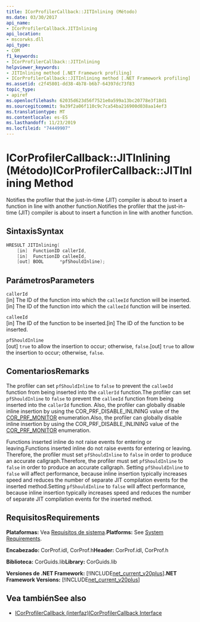 ```yaml
---
title: ICorProfilerCallback::JITInlining (Método)
ms.date: 03/30/2017
api_name:
- ICorProfilerCallback.JITInlining
api_location:
- mscorwks.dll
api_type:
- COM
f1_keywords:
- ICorProfilerCallback::JITInlining
helpviewer_keywords:
- JITInlining method [.NET Framework profiling]
- ICorProfilerCallback::JITInlining method [.NET Framework profiling]
ms.assetid: c2f45801-dd38-4b78-b6b7-64397dc73f83
topic_type:
- apiref
ms.openlocfilehash: 62035d623d56f7521e0a599a13bc20778e3f18d1
ms.sourcegitcommit: 9a39f2a06f110c9c7ca54ba216900d038aa14ef3
ms.translationtype: MT
ms.contentlocale: es-ES
ms.lasthandoff: 11/23/2019
ms.locfileid: "74449907"
---
```

# <a name="icorprofilercallbackjitinlining-method"></a><span data-ttu-id="eb044-102">ICorProfilerCallback::JITInlining (Método)</span><span class="sxs-lookup"><span data-stu-id="eb044-102">ICorProfilerCallback::JITInlining Method</span></span>
<span data-ttu-id="eb044-103">Notifies the profiler that the just-in-time (JIT) compiler is about to insert a function in line with another function.</span><span class="sxs-lookup"><span data-stu-id="eb044-103">Notifies the profiler that the just-in-time (JIT) compiler is about to insert a function in line with another function.</span></span>  
  
## <a name="syntax"></a><span data-ttu-id="eb044-104">Sintaxis</span><span class="sxs-lookup"><span data-stu-id="eb044-104">Syntax</span></span>  
  
```cpp  
HRESULT JITInlining(  
    [in]  FunctionID callerId,  
    [in]  FunctionID calleeId,  
    [out] BOOL      *pfShouldInline);  
```  
  
## <a name="parameters"></a><span data-ttu-id="eb044-105">Parámetros</span><span class="sxs-lookup"><span data-stu-id="eb044-105">Parameters</span></span>  
 `callerId`  
 <span data-ttu-id="eb044-106">[in] The ID of the function into which the `calleeId` function will be inserted.</span><span class="sxs-lookup"><span data-stu-id="eb044-106">[in] The ID of the function into which the `calleeId` function will be inserted.</span></span>  
  
 `calleeId`  
 <span data-ttu-id="eb044-107">[in] The ID of the function to be inserted.</span><span class="sxs-lookup"><span data-stu-id="eb044-107">[in] The ID of the function to be inserted.</span></span>  
  
 `pfShouldInline`  
 <span data-ttu-id="eb044-108">[out] `true` to allow the insertion to occur; otherwise, `false`.</span><span class="sxs-lookup"><span data-stu-id="eb044-108">[out] `true` to allow the insertion to occur; otherwise, `false`.</span></span>  
  
## <a name="remarks"></a><span data-ttu-id="eb044-109">Comentarios</span><span class="sxs-lookup"><span data-stu-id="eb044-109">Remarks</span></span>  
 <span data-ttu-id="eb044-110">The profiler can set `pfShouldInline` to `false` to prevent the `calleeId` function from being inserted into the `callerId` function.</span><span class="sxs-lookup"><span data-stu-id="eb044-110">The profiler can set `pfShouldInline` to `false` to prevent the `calleeId` function from being inserted into the `callerId` function.</span></span> <span data-ttu-id="eb044-111">Also, the profiler can globally disable inline insertion by using the COR_PRF_DISABLE_INLINING value of the [COR_PRF_MONITOR](../../../../docs/framework/unmanaged-api/profiling/cor-prf-monitor-enumeration.md) enumeration.</span><span class="sxs-lookup"><span data-stu-id="eb044-111">Also, the profiler can globally disable inline insertion by using the COR_PRF_DISABLE_INLINING value of the [COR_PRF_MONITOR](../../../../docs/framework/unmanaged-api/profiling/cor-prf-monitor-enumeration.md) enumeration.</span></span>  
  
 <span data-ttu-id="eb044-112">Functions inserted inline do not raise events for entering or leaving.</span><span class="sxs-lookup"><span data-stu-id="eb044-112">Functions inserted inline do not raise events for entering or leaving.</span></span> <span data-ttu-id="eb044-113">Therefore, the profiler must set `pfShouldInline` to `false` in order to produce an accurate callgraph.</span><span class="sxs-lookup"><span data-stu-id="eb044-113">Therefore, the profiler must set `pfShouldInline` to `false` in order to produce an accurate callgraph.</span></span> <span data-ttu-id="eb044-114">Setting `pfShouldInline` to `false` will affect performance, because inline insertion typically increases speed and reduces the number of separate JIT compilation events for the inserted method.</span><span class="sxs-lookup"><span data-stu-id="eb044-114">Setting `pfShouldInline` to `false` will affect performance, because inline insertion typically increases speed and reduces the number of separate JIT compilation events for the inserted method.</span></span>  
  
## <a name="requirements"></a><span data-ttu-id="eb044-115">Requisitos</span><span class="sxs-lookup"><span data-stu-id="eb044-115">Requirements</span></span>  
 <span data-ttu-id="eb044-116">**Plataformas:** Vea [Requisitos de sistema](../../../../docs/framework/get-started/system-requirements.md).</span><span class="sxs-lookup"><span data-stu-id="eb044-116">**Platforms:** See [System Requirements](../../../../docs/framework/get-started/system-requirements.md).</span></span>  
  
 <span data-ttu-id="eb044-117">**Encabezado:** CorProf.idl, CorProf.h</span><span class="sxs-lookup"><span data-stu-id="eb044-117">**Header:** CorProf.idl, CorProf.h</span></span>  
  
 <span data-ttu-id="eb044-118">**Biblioteca:** CorGuids.lib</span><span class="sxs-lookup"><span data-stu-id="eb044-118">**Library:** CorGuids.lib</span></span>  
  
 <span data-ttu-id="eb044-119">**Versiones de .NET Framework:** [!INCLUDE[net_current_v20plus](../../../../includes/net-current-v20plus-md.md)]</span><span class="sxs-lookup"><span data-stu-id="eb044-119">**.NET Framework Versions:** [!INCLUDE[net_current_v20plus](../../../../includes/net-current-v20plus-md.md)]</span></span>  
  
## <a name="see-also"></a><span data-ttu-id="eb044-120">Vea también</span><span class="sxs-lookup"><span data-stu-id="eb044-120">See also</span></span>

- [<span data-ttu-id="eb044-121">ICorProfilerCallback (interfaz)</span><span class="sxs-lookup"><span data-stu-id="eb044-121">ICorProfilerCallback Interface</span></span>](../../../../docs/framework/unmanaged-api/profiling/icorprofilercallback-interface.md)
